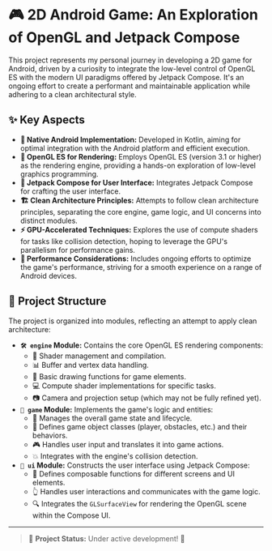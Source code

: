 # 🎮 2D Android Game: An Exploration of OpenGL and Jetpack Compose

This project represents my personal journey in developing a 2D game for Android, driven by a curiosity to integrate the low-level control of OpenGL ES with the modern UI paradigms offered by Jetpack Compose.
It's an ongoing effort to create a performant and maintainable application while adhering to a clean architectural style.

## ✨ Key Aspects

*   **🤖 Native Android Implementation:** Developed in Kotlin, aiming for optimal integration with the Android platform and efficient execution.
*   **🔆 OpenGL ES for Rendering:** Employs OpenGL ES (version 3.1 or higher) as the rendering engine, providing a hands-on exploration of low-level graphics programming.
*   **🧩 Jetpack Compose for User Interface:** Integrates Jetpack Compose for crafting the user interface.
*   **🏗️ Clean Architecture Principles:** Attempts to follow clean architecture principles, separating the core engine, game logic, and UI concerns into distinct modules.
*   **⚡ GPU-Accelerated Techniques:** Explores the use of compute shaders for tasks like collision detection, hoping to leverage the GPU's parallelism for performance gains.
*   **🚀 Performance Considerations:** Includes ongoing efforts to optimize the game's performance, striving for a smooth experience on a range of Android devices.

## 📁 Project Structure

The project is organized into modules, reflecting an attempt to apply clean architecture:

*   **`🛠️ engine` Module:** Contains the core OpenGL ES rendering components:
    *   🧪 Shader management and compilation.
    *   📊 Buffer and vertex data handling.
    *   🎨 Basic drawing functions for game elements.
    *   💻 Compute shader implementations for specific tasks.
    *   📷 Camera and projection setup (which may not be fully refined yet).
*   **`🎲 game` Module:** Implements the game's logic and entities:
    *   🔄 Manages the overall game state and lifecycle.
    *   🧠 Defines game object classes (player, obstacles, etc.) and their behaviors.
    *   🎮 Handles user input and translates it into game actions.
    *   💥 Integrates with the engine's collision detection.
*   **`💫 ui` Module:** Constructs the user interface using Jetpack Compose:
    *   📱 Defines composable functions for different screens and UI elements.
    *   👆 Handles user interactions and communicates with the game logic.
    *   🔍 Integrates the `GLSurfaceView` for rendering the OpenGL scene within the Compose UI.

---

> 🚧 **Project Status:** Under active development! 🚧
